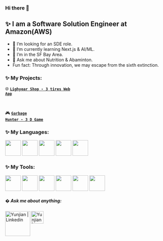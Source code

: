 ### Hi there 👋
## ✨ I am a Software Solution Engineer at Amazon(AWS)

- 🤔 I’m looking for an SDE role.
- 🌱 I’m currently learning Next.js & AI/ML.
- 👯 I’m in the SF Bay Area.
- 💬 Ask me about Nutrition & Abaminton.
-  Fun fact: Through innovation, we may escape from the sixth extinction.
 
### ✨ My Projects: 
:globe_with_meridians: <code><a href="https://github.com/JeffreyLum/CS4555-3D-Game-Project](https://github.com/yunjianlu/lightyear
" target="_blank">**Lighyear Shop - 3 tires Web App**</a></code> 

<br />

:video_game: <code><a href="https://github.com/JeffreyLum/CS4555-3D-Game-Project" target="_blank">**Garbage Hunter - 3 D Game**</a></code> 
<br />


### ✨ My Languages:
<code><a href="https://www.python.org/" target="_blank"><img height="50" src="https://www.vectorlogo.zone/logos/python/python-ar21.svg"></a></code>
<code><a href="https://www.java.com/" target="_blank"><img height="50" src="https://www.vectorlogo.zone/logos/java/java-horizontal.svg"></a></code>
<code><a href="https://www.mysql.com/" target="_blank"><img height="50" src="https://www.vectorlogo.zone/logos/mysql/mysql-ar21.svg"></a></code>
<code><a href="https://www.javascript.com/" target="_blank"><img height="50" src="https://www.vectorlogo.zone/logos/javascript/javascript-ar21.svg"></a></code>
<code><a href="https://docs.microsoft.com/en-us/dotnet/csharp/" target="_blank"><img height="50" src="https://cdn.worldvectorlogo.com/logos/c--4.svg"></a></code>

 ### ✨ My Tools: 
 <code><a href="https://git-scm.com/" target="_blank"><img height="50" src="https://www.vectorlogo.zone/logos/git-scm/git-scm-ar21.svg"></a></code>
<code><a href="https://code.visualstudio.com/" target="_blank"><img height="50" src="https://www.vectorlogo.zone/logos/visualstudio_code/visualstudio_code-ar21.svg"></a></code>
<code><a href="https://jupyter.org/" target="_blank"><img height="50" src="https://www.vectorlogo.zone/logos/jupyter/jupyter-ar21.svg"></a></code>
<code><a href="https://aws.amazon.com/" target="_blank"><img height="50" src="https://www.vectorlogo.zone/logos/amazon_aws/amazon_aws-ar21.svg"></a></code>
<code><a href="https://reactjs.org//" target="_blank"><img height="50" src="https://www.vectorlogo.zone/logos/reactjs/reactjs-ar21.svg"></a></code>
<code><a href="https://unity.com/" target="_blank"><img height="50" src="https://cdn.worldvectorlogo.com/logos/unity-technologies-logo.svg"></a></code>



##### � Ask me about anything: </br>
  <a href="https://www.linkedin.com/in/yunjian-lu-826b20144/">
   <img align="left" alt="Yunjian | Linkedin" width="80px" src="https://www.vectorlogo.zone/logos/linkedin/linkedin-ar21.svg" />
  </a>
  <a href="mailto:yunjian.lu@gmail.com">
    <img align="left" alt="Yunjian | Gmail" width="40px" src="https://github.com/piyushP7pravin/piyushP7pravin/blob/master/Gmail.svg" />
  </a>

